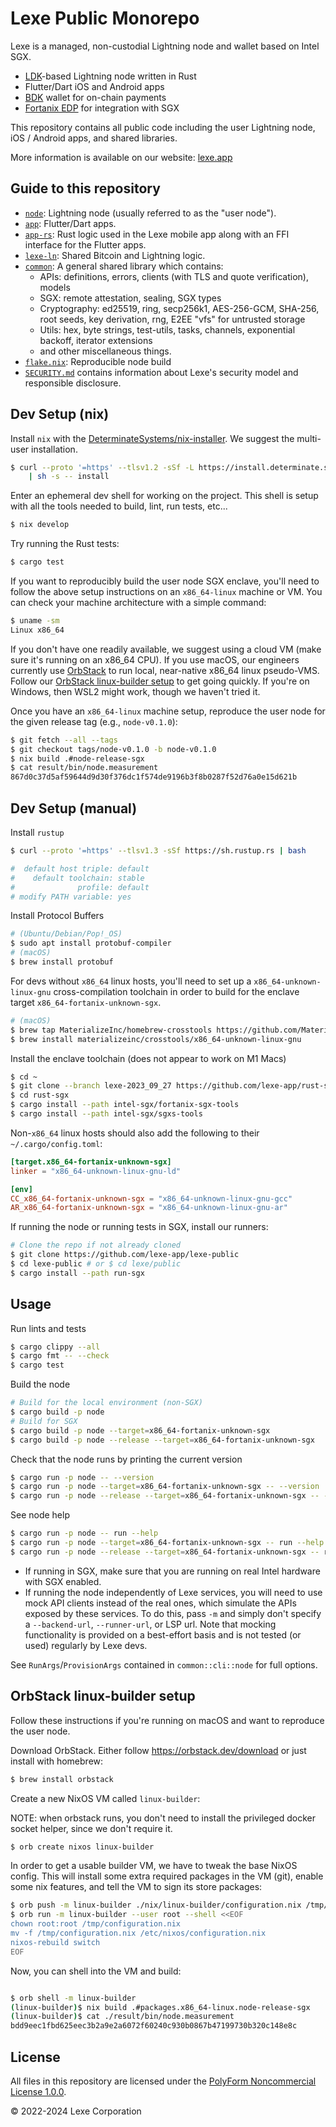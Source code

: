 # Lexe Public Monorepo

Lexe is a managed, non-custodial Lightning node and wallet based on Intel SGX.

- [LDK](https://github.com/lightningdevkit/rust-lightning)-based Lightning node written in Rust
- Flutter/Dart iOS and Android apps
- [BDK](https://github.com/bitcoindevkit/bdk) wallet for on-chain payments
- [Fortanix EDP](https://edp.fortanix.com/) for integration with SGX

This repository contains all public code including the user Lightning node, iOS / Android apps, and shared libraries.

More information is available on our website: [lexe.app](https://lexe.app)

## Guide to this repository

- [`node`](./node): Lightning node (usually referred to as the "user node").
- [`app`](./app): Flutter/Dart apps.
- [`app-rs`](./app-rs): Rust logic used in the Lexe mobile app along with an FFI interface for the Flutter apps.
- [`lexe-ln`](./lexe-ln): Shared Bitcoin and Lightning logic.
- [`common`](./common): A general shared library which contains:
  - APIs: definitions, errors, clients (with TLS and quote verification), models
  - SGX: remote attestation, sealing, SGX types
  - Cryptography: ed25519, ring, secp256k1, AES-256-GCM, SHA-256, root seeds, key derivation, rng, E2EE "vfs" for untrusted storage
  - Utils: hex, byte strings, test-utils, tasks, channels, exponential backoff, iterator extensions
  - and other miscellaneous things.
- [`flake.nix`](./flake.nix): Reproducible node build
- [`SECURITY.md`](./SECURITY.md) contains information about Lexe's security model and responsible disclosure.

## Dev Setup (nix)

Install `nix` with the [DeterminateSystems/nix-installer](https://github.com/DeterminateSystems/nix-installer).
We suggest the multi-user installation.

```bash
$ curl --proto '=https' --tlsv1.2 -sSf -L https://install.determinate.systems/nix \
    | sh -s -- install
```

Enter an ephemeral dev shell for working on the project. This shell is setup
with all the tools needed to build, lint, run tests, etc...

```bash
$ nix develop
```

Try running the Rust tests:

```bash
$ cargo test
```

If you want to reproducibly build the user node SGX enclave, you'll need to
follow the above setup instructions on an `x86_64-linux` machine or VM. You can
check your machine architecture with a simple command:

```bash
$ uname -sm
Linux x86_64
```

If you don't have one readily available, we suggest using a cloud VM (make sure
it's running on an x86_64 CPU). If you use macOS, our engineers currently use
[OrbStack](https://orbstack.dev/) to run local, near-native x86_64 linux
pseudo-VMS. Follow our [OrbStack linux-builder setup](#orbstack-linux-builder-setup)
to get going quickly. If you're on Windows, then WSL2 might work, though we
haven't tried it.

Once you have an `x86_64-linux` machine setup, reproduce the user node for the
given release tag (e.g., `node-v0.1.0`):

```bash
$ git fetch --all --tags
$ git checkout tags/node-v0.1.0 -b node-v0.1.0
$ nix build .#node-release-sgx
$ cat result/bin/node.measurement
867d0c37d5af59644d9d30f376dc1f574de9196b3f8b0287f52d76a0e15d621b
```

<!-- TODO(phlip9): flesh this out more once the app provisioning UI flow is more functional. -->

## Dev Setup (manual)

Install `rustup`

```bash
$ curl --proto '=https' --tlsv1.3 -sSf https://sh.rustup.rs | bash

#  default host triple: default
#    default toolchain: stable
#              profile: default
# modify PATH variable: yes
```

Install Protocol Buffers

```bash
# (Ubuntu/Debian/Pop!_OS)
$ sudo apt install protobuf-compiler
# (macOS)
$ brew install protobuf
```

For devs without `x86_64` linux hosts, you'll need to set up a
`x86_64-unknown-linux-gnu` cross-compilation toolchain in order to build for
the enclave target `x86_64-fortanix-unknown-sgx`.

```bash
# (macOS)
$ brew tap MaterializeInc/homebrew-crosstools https://github.com/MaterializeInc/homebrew-crosstools
$ brew install materializeinc/crosstools/x86_64-unknown-linux-gnu
```

Install the enclave toolchain (does not appear to work on M1 Macs)

```bash
$ cd ~
$ git clone --branch lexe-2023_09_27 https://github.com/lexe-app/rust-sgx.git
$ cd rust-sgx
$ cargo install --path intel-sgx/fortanix-sgx-tools
$ cargo install --path intel-sgx/sgxs-tools
```

Non-`x86_64` linux hosts should also add the following to their
`~/.cargo/config.toml`:

```toml
[target.x86_64-fortanix-unknown-sgx]
linker = "x86_64-unknown-linux-gnu-ld"

[env]
CC_x86_64-fortanix-unknown-sgx = "x86_64-unknown-linux-gnu-gcc"
AR_x86_64-fortanix-unknown-sgx = "x86_64-unknown-linux-gnu-ar"
```

If running the node or running tests in SGX, install our runners:
```bash
# Clone the repo if not already cloned
$ git clone https://github.com/lexe-app/lexe-public
$ cd lexe-public # or $ cd lexe/public
$ cargo install --path run-sgx
```

## Usage

Run lints and tests
```bash
$ cargo clippy --all
$ cargo fmt -- --check
$ cargo test
```

Build the node
```bash
# Build for the local environment (non-SGX)
$ cargo build -p node
# Build for SGX
$ cargo build -p node --target=x86_64-fortanix-unknown-sgx
$ cargo build -p node --release --target=x86_64-fortanix-unknown-sgx
```

Check that the node runs by printing the current version
```bash
$ cargo run -p node -- --version
$ cargo run -p node --target=x86_64-fortanix-unknown-sgx -- --version
$ cargo run -p node --release --target=x86_64-fortanix-unknown-sgx -- --version
```

See node help
```bash
$ cargo run -p node -- run --help
$ cargo run -p node --target=x86_64-fortanix-unknown-sgx -- run --help
$ cargo run -p node --release --target=x86_64-fortanix-unknown-sgx -- run --help
```
- If running in SGX, make sure that you are running on real Intel hardware with
  SGX enabled.
- If running the node independently of Lexe services, you will need to use mock
  API clients instead of the real ones, which simulate the APIs exposed by these
  services. To do this, pass `-m` and simply don't specify a `--backend-url`,
  `--runner-url`, or LSP url. Note that mocking functionality is provided on a
  best-effort basis and is not tested (or used) regularly by Lexe devs.

See `RunArgs`/`ProvisionArgs` contained in `common::cli::node` for full options.

## OrbStack linux-builder setup

Follow these instructions if you're running on macOS and want to reproduce the
user node.

Download OrbStack. Either follow <https://orbstack.dev/download> or just install
with homebrew:

```bash
$ brew install orbstack
```

Create a new NixOS VM called `linux-builder`:

NOTE: when orbstack runs, you don't need to install the privileged docker
socket helper, since we don't require it.

```bash
$ orb create nixos linux-builder
```

In order to get a usable builder VM, we have to tweak the base NixOS config.
This will install some extra required packages in the VM (git), enable some nix
features, and tell the VM to sign its store packages:

```bash
$ orb push -m linux-builder ./nix/linux-builder/configuration.nix /tmp/configuration.nix
$ orb run -m linux-builder --user root --shell <<EOF
chown root:root /tmp/configuration.nix
mv -f /tmp/configuration.nix /etc/nixos/configuration.nix
nixos-rebuild switch
EOF
```

Now, you can shell into the VM and build:

```bash

$ orb shell -m linux-builder
(linux-builder)$ nix build .#packages.x86_64-linux.node-release-sgx
(linux-builder)$ cat ./result/bin/node.measurement
bdd9eec1fbd625eec3b2a9e2a6072f60240c930b0867b47199730b320c148e8c
```

## License

All files in this repository are licensed under the [PolyForm Noncommercial
License 1.0.0](https://polyformproject.org/licenses/noncommercial/1.0.0/).

© 2022-2024 Lexe Corporation
